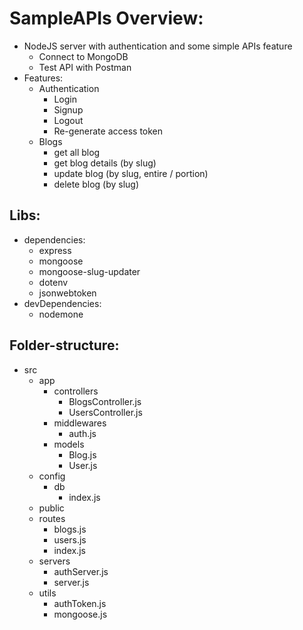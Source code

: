 # SampleAPIs Overview:
- NodeJS server with authentication and some simple APIs feature 
  - Connect to MongoDB
  - Test API with Postman
- Features:
  - Authentication
    - Login
    - Signup
    - Logout
    - Re-generate access token
  - Blogs
    - get all blog
    - get blog details (by slug)
    - update blog (by slug, entire / portion)
    - delete blog (by slug)
## Libs:
- dependencies:
  - express
  - mongoose
  - mongoose-slug-updater
  - dotenv
  - jsonwebtoken
- devDependencies:  
  - nodemone
## Folder-structure:
  - src
    - app
      - controllers
        - BlogsController.js
        - UsersController.js
      - middlewares
        - auth.js
      - models
        - Blog.js
        - User.js
    - config
      - db
        - index.js
    - public
    - routes
      - blogs.js
      - users.js
      - index.js
    - servers
      - authServer.js
      - server.js
    - utils
      - authToken.js
      - mongoose.js
